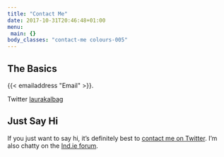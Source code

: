 ```yaml
---
title: "Contact Me"
date: 2017-10-31T20:46:48+01:00
menu:
 main: {}
body_classes: "contact-me colours-005"
---
```


## The Basics

{{< emailaddress "Email" >}}.

Twitter [laurakalbag](http://twitter.com/laurakalbag "Laura Kalbag on Twitter")

## Just Say Hi

If you just want to say hi, it’s definitely best to [contact me on Twitter](http://twitter.com/laurakalbag "Laura Kalbag on Twitter"). I’m also chatty on the [Ind.ie forum](https://forum.ind.ie).